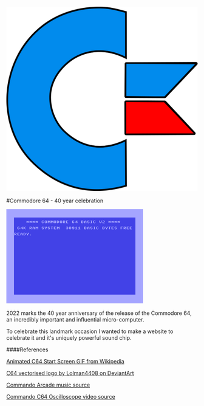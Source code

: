 ![alt text: Commodore 64 "Big C" Logo](https://github.com/DaveGutHib/PP1/blob/main/C64%20Logo%20Big%20Vector.png?raw=true)

#Commodore 64 - 40 year celebration

![alt text: Commodore 64 startup screen animated gif](https://github.com/DaveGutHib/PP1/blob/main/C64_startup_animiert.gif?raw=true)




2022 marks the 40 year anniversary of the release of the Commodore 64, an incredibly important and influential micro-computer.

To celebrate this landmark occasion I wanted to make a website to celebrate it and it's uniquely powerful sound chip.




####References

[Animated C64 Start Screen GIF from Wikipedia ](https://en.wikipedia.org/wiki/Commodore_64#History)

[C64 vectorised logo by Lolman4408 on DeviantArt ](https://www.deviantart.com/lolman4408/art/Commodore-64-logo-vectorized-694733898)

[Commando Arcade music source ](https://www.youtube.com/watch?v=qX0rW4bKp3U)


[Commando C64 Oscilloscope video source ](https://www.youtube.com/watch?v=bCp_sG-haP0)
